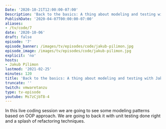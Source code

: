 ```yaml
---
Date: '2020-10-21T12:00:00-07:00'
Description: 'Back to the basics: A thing about modeling and testing with Jakub Pilimon'
PublishDate: '2020-04-07T00:00:00-07:00'
aliases:
- /tv/code/7
date: '2020-10-06'
draft: false
episode: '7'
episode_banner: /images/tv/episodes/code/jakub-pilimon.jpg
episode_image: /images/tv/episodes/code/jakub-pilimon.jpg
explicit: 'no'
hosts:
- Jakub Pilimon
lastmod: '2021-02-25'
minutes: 120
title: 'Back to the basics: A thing about modeling and testing with Jakub Pilimon'
truncate: ''
twitch: vmwaretanzu
type: tv-episode
youtube: Ms7zCjbT8-4
---
```


In this live coding session we are going to see some modeling patterns based on OOP approach. We are going to back it with unit testing done right and a splash of refactoring techniques.